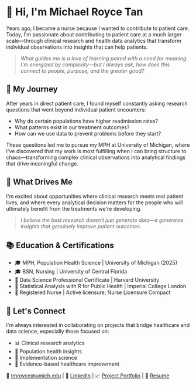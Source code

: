 # 👋 Hi, I'm Michael Royce Tan

Years ago, I became a nurse because I wanted to contribute to patient care. Today, I'm passionate about contributing to patient care at a much larger scale—through clinical research and health data analytics that transform individual observations into insights that can help patients.

> _What guides me is a love of learning paired with a need for meaning. I'm energized by complexity—but I always ask, how does this connect to people, purpose, and the greater good?_


## 🔬 My Journey
After years in direct patient care, I found myself constantly asking research questions that went beyond individual patient encounters:

- Why do certain populations have higher readmission rates?
- What patterns exist in our treatment outcomes?
- How can we use data to prevent problems before they start?

These questions led me to pursue my MPH at University of Michigan, where I've discovered that my work is most fulfilling when I can bring structure to chaos—transforming complex clinical observations into analytical findings that drive meaningful change.


## 🎯 What Drives Me
I'm excited about opportunities where clinical research meets real patient lives, and where every analytical decision matters for the people who will ultimately benefit from the treatments we're developing.

> _I believe the best research doesn't just generate data—it generates insights that genuinely improve patient outcomes._


## 📚 Education & Certifications

- 🎓 MPH, Population Health Science | University of Michigan (2025)
- 🎓 BSN, Nursing | University of Central Florida
- 📜 Data Science Professional Certificate | Harvard University
- 📜 Statistical Analysis with R for Public Health | Imperial College London
- 🏥 Registered Nurse | Active licensure, Nurse Licensure Compact


## 🤝 Let's Connect
I'm always interested in collaborating on projects that bridge healthcare and data science, especially those focused on:

- 📊 Clinical research analytics
- 🏥 Population health insights
- 🔬 Implementation science
- 👥 Evidence-based healthcare improvement

📧 [tmroyce@umich.edu](mailto:tmroyce@umich.edu) | 💼 [LinkedIn](https://www.linkedin.com/in/tmroyce/) | 📈 [Project Portfolio](https://github.com/tmroyce/tmroyce-projects) | 📄 [Resume](https://github.com/tmroyce/tmroyce-projects/blob/main/resume-mrt.pdf)
